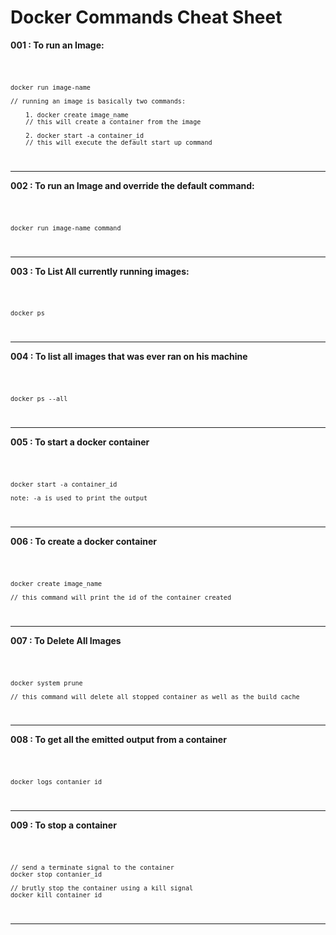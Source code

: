 # Docker Commands Cheat Sheet

**001 : To run an Image:**

<code>
    
    docker run image-name

    // running an image is basically two commands:
    
        1. docker create image_name 
        // this will create a container from the image
        
        2. docker start -a container_id 
        // this will execute the default start up command
</code>
<hr>

**002 : To run an Image and override the default command:**

<code>

    docker run image-name command

</code>
<hr>

**003 : To List All currently running images:**

<code>
    
    docker ps

</code>
<hr>

**004 : To list all images that was ever ran on his machine**

<code>
    
    docker ps --all

</code>
<hr>

**005 : To start a docker container**

<code>
    
    docker start -a container_id

    note: -a is used to print the output

</code>
<hr>


**006 : To create a docker container**

<code>
    
    docker create image_name

    // this command will print the id of the container created
</code>
<hr>

**007 : To Delete All Images**

<code>
    
    docker system prune

    // this command will delete all stopped container as well as the build cache
</code>
<hr>

**008 : To get all the emitted output from a container**

<code>
    
    docker logs contanier_id

</code>
<hr>

**009 : To stop a container**

<code>
    
    // send a terminate signal to the container
    docker stop contanier_id

    // brutly stop the container using a kill signal
    docker kill container_id 
</code>
<hr>

